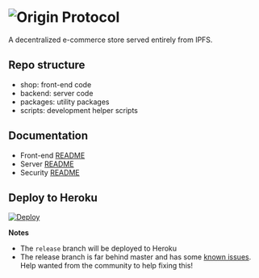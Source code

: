 # ![Origin Protocol](origin-header.png)

A decentralized e-commerce store served entirely from IPFS.

## Repo structure

- shop: front-end code
- backend: server code
- packages: utility packages
- scripts: development helper scripts

## Documentation

- Front-end [README](./shop/README.md)
- Server [README](./backend/README.md)
- Security [README](./SECURITY.md)

## Deploy to Heroku

[![Deploy](https://www.herokucdn.com/deploy/button.svg)](https://heroku.com/deploy?template=https://github.com/OriginProtocol/dshop/tree/release)

**Notes**
 - The `release` branch will be deployed to Heroku
 - The release branch is far behind master and has some [known issues](https://github.com/OriginProtocol/dshop/issues/987). Help wanted from the community to help fixing this!
